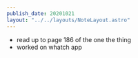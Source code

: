 ```yaml
---
publish_date: 20201021
layout: "../../layouts/NoteLayout.astro"
---
```

- read up to page 186 of the one the thing
- worked on whatch app
